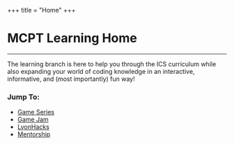 +++
title = "Home"
+++

# MCPT Learning Home
---
The learning branch is here to help you through the ICS curriculum while also expanding your world of coding knowledge in an interactive, informative, and (most importantly) fun way!

### Jump To:
* [Game Series](game-dev)
* [Game Jam](game-jam)
* [LyonHacks](lyonhacks)
* [Mentorship](mentorship)